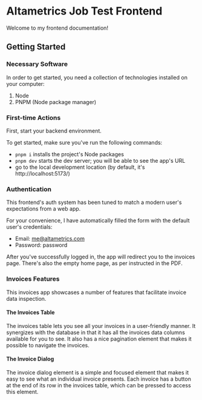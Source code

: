 # Altametrics Job Test Frontend

Welcome to my frontend documentation!

## Getting Started

### Necessary Software

In order to get started, you need a collection of technologies installed on your computer:

1. Node
2. PNPM (Node package manager)

### First-time Actions

First, start your backend environment.

To get started, make sure you've run the following commands:
- `pnpm i` installs the project's Node packages
- `pnpm dev` starts the dev server; you will be able to see the app's URL
- go to the local development location (by default, it's http://localhost:5173/)

### Authentication

This frontend's auth system has been tuned to match a modern user's expectations from a web app.

For your convenience, I have automatically filled the form with the default user's credentials:
- Email: me@altametrics.com
- Password: password

After you've successfully logged in, the app will redirect you to the invoices page. There's also the empty home page, as per instructed in the PDF.

### Invoices Features

This invoices app showcases a number of features that facilitate invoice data inspection.

#### The Invoices Table

The invoices table lets you see all your invoices in a user-friendly manner. It synergizes with the database in that it has all the invoices data columns available for you to see. It also has a nice pagination element that makes it possible to navigate the invoices.

#### The Invoice Dialog

The invoice dialog element is a simple and focused element that makes it easy to see what an individual invoice presents. Each invoice has a button at the end of its row in the invoices table, which can be pressed to access this element.
